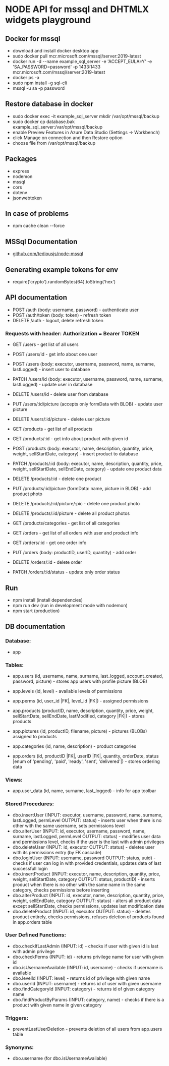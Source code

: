 # NODE API for mssql and DHTMLX widgets playground

## Docker for mssql
-   download and install docker desktop app
-   sudo docker pull mcr.microsoft.com/mssql/server:2019-latest
-   docker run -d --name example_sql_server -e 'ACCEPT_EULA=Y' -e 'SA_PASSWORD=password' -p 1433:1433 mcr.microsoft.com/mssql/server:2019-latest
-   docker ps -a
-   sudo npm install -g sql-cli
-   mssql -u sa -p password

## Restore database in docker
-   sudo docker exec -it example_sql_server mkdir /var/opt/mssql/backup
-   sudo docker cp database.bak example_sql_server:/var/opt/mssql/backup
-   enable Preview Features in Azure Data Studio (Settings -> Workbench)
-   click Manage on connection and then Restore option
-   choose file from /var/opt/mssql/backup

## Packages
-   express
-   nodemon
-   mssql
-   cors
-   dotenv
-   jsonwebtoken

## In case of problems
-   npm cache clean --force

## MSSql Documentation
-   [github.com/tediousjs/node-mssql](https://github.com/tediousjs/node-mssql)

## Generating example tokens for env
-   require('crypto').randomBytes(64).toString('hex')

## API documentation
-   POST /auth (body: username, password) - authenticate user
-   POST /auth/token (body: token) - refresh token
-   DELETE /auth - logout, delete refresh token

### Requests with header: Authorization = Bearer TOKEN
-   GET /users - get list of all users
-   POST /users/id - get info about one user
-   POST /users (body: executor, username, password, name, surname, lastLogged) - insert user to database
-   PATCH /users/id (body: executor, username, password, name, surname, lastLogged) - update user in database
-   DELETE /users/id - delete user from database
-   PUT /users/:id/picture (accepts only formData with BLOB) - update user picture
-   DELETE /users/:id/picture - delete user picture

-   GET /products - get list of all products
-   GET /products/:id - get info about product with given id
-   POST /products (body: executor, name, description, quantity, price, weight, sellStartDate, category) - insert product to database
-   PATCH /products/:id (body: executor, name, description, quantity, price, weight, sellStartDate, sellEndDate, category) - update one product data
-   DELETE /products/:id - delete one product
-   PUT /products/:id/picture (formData: name, picture in BLOB) - add product photo
-   DELETE /products/:id/picture/:pic - delete one product photo
-   DELETE /products/:id/picture - delete all product photos
-   GET /products/categories - get list of all categories

-   GET /orders - get list of all orders with user and product info
-   GET /orders/:id - get one order info
-   PUT /orders (body: productID, userID, quantity) - add order
-   DELETE /orders/:id - delete order
-   PATCH /orders/:id/status - update only order status

## Run
-   npm install (install dependencies)
-   npm run dev (run in development mode with nodemon)
-   npm start (production)

## DB documentation
### Database: 
-   app

### Tables:
-   app.users (id, username, name, surname, last_logged, account_created, password, picture) - stores app users with profile picture (BLOB)
-   app.levels (id, level) - available levels of permissions
-   app.perms (id, user_id |FK|, level_id |FK|) - assigned permissions

-   app.products (productID, name, description, quantity, price, weight, sellStartDate, sellEndDate, lastModified, category |FK|) - stores products
-   app.pictures (id, productID, filename, picture) - pictures (BLOBs) assigned to products
-   app.categories (id, name, description) - product categories
-   app.orders (id, productID |FK|, userID |FK|, quantity, orderDate, status |enum of 'pending', 'paid', 'ready', 'sent', 'delivered'|) - stores ordering data

### Views:
-   app.user_data (id, name, surname, last_logged) - info for app toolbar

### Stored Procedures:
-   dbo.insertUser (INPUT: executor, username, password, name, surname, lastLogged, permLevel OUTPUT: status) - inserts user when there is no other with the same username, sets permissions level
-   dbo.alterUser (INPUT: id, executor, username, password, name, surname, lastLogged, permLevel OUTPUT: status) - modifies user data and permissions level, checks if the user is the last with admin privileges
-   dbo.deleteUser (INPUT: id, executor OUTPUT: status) - deletes user with its permissions entry (by FK cascade)
-   dbo.loginUser (INPUT: username, password OUTPUT: status, uuid) - checks if user can log in with provided credentials, updates data of last successfull login
-   dbo.insertProduct (INPUT: executor, name, description, quantity, price, weight, sellStartDate, category OUTPUT: status, productID) - inserts product when there is no other with the same name in the same category, checks permissions before inserting
-   dbo.alterProduct (INPUT: id, executor, name, description, quantity, price, weight, sellEndDate, category OUTPUT: status) - alters all product data except sellStartDate, checks permissions, updates last modification date
-   dbo.deleteProduct (INPUT: id, executor OUTPUT: status) - deletes product entirely, checks permissions, refuses deletion of products found in app.orders table

### User Defined Functions:
-   dbo.checkIfLastAdmin (INPUT: id) - checks if user with given id is last with admin privilege
-   dbo.checkPerms (INPUT: id) - returns privilege name for user with given id
-   dbo.isUsernameAvailable (INPUT: id, username) - checks if username is available
-   dbo.levelId (INPUT: level) - returns id of privilege with given name
-   dbo.userId (INPUT: username) - returns id of user with given username
-   dbo.findCategoryId (INPUT: category) - returns id of given category name
-   dbo.findProductByParams (INPUT: category, name) - checks if there is a product with given name in given category

### Triggers:
-   preventLastUserDeletion - prevents deletion of all users from app.users table

### Synonyms:
-   dbo.username (for dbo.isUsernameAvailable)